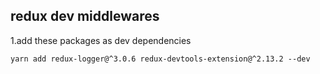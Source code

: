 ## redux dev middlewares 

1.add these packages as dev dependencies

```
yarn add redux-logger@^3.0.6 redux-devtools-extension@^2.13.2 --dev
```